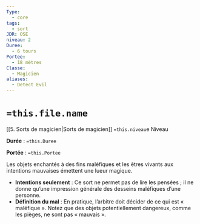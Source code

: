 ```yaml
---
Type:
  - core
tags:
  - sort
JDR: OSE
niveau: 2
Duree:
  - 6 tours
Portee:
  - 18 mètres
Classe:
  - Magicien
aliases:
  - Detect Evil
---
```

# `=this.file.name`  

[[5. Sorts de magicien|Sorts de magicien]] `=this.niveau`e Niveau

**Durée** : `=this.Duree`

**Portée** : `=this.Portee`

Les objets enchantés à des fins maléfiques et les êtres vivants aux intentions mauvaises émettent une lueur magique.

- **Intentions seulement** : Ce sort ne permet pas de lire les pensées ; il ne donne qu’une impression générale des desseins maléfiques d’une personne.
- **Définition du mal** : En pratique, l’arbitre doit décider de ce qui est « maléfique ». Notez que des objets potentiellement dangereux, comme les pièges, ne sont pas « mauvais ».
